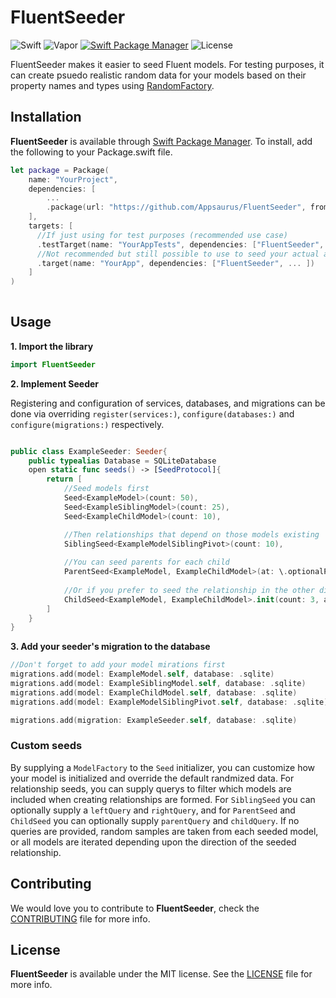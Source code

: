 # FluentSeeder
![Swift](http://img.shields.io/badge/swift-4.1-brightgreen.svg)
![Vapor](http://img.shields.io/badge/vapor-3.0-brightgreen.svg)
[![Swift Package Manager](https://img.shields.io/badge/SPM-compatible-4BC51D.svg?style=flat)](https://swift.org/package-manager/)
![License](http://img.shields.io/badge/license-MIT-CCCCCC.svg)

FluentSeeder makes it easier to seed Fluent models. For testing purposes, it can create psuedo realistic random data for your models based on their property names and types using  [RandomFactory](https://github.com/Appsaurus/RandomFactory). 

## Installation

**FluentSeeder** is available through [Swift Package Manager](https://swift.org/package-manager/). To install, add the following to your Package.swift file.

```swift
let package = Package(
    name: "YourProject",
    dependencies: [
        ...
        .package(url: "https://github.com/Appsaurus/FluentSeeder", from: "0.1.0"),
    ],
    targets: [
      //If just using for test purposes (recommended use case)
      .testTarget(name: "YourAppTests", dependencies: ["FluentSeeder", ... ])
      //Not recommended but still possible to use to seed your actual app.
      .target(name: "YourApp", dependencies: ["FluentSeeder", ... ])
    ]
)
        
```
## Usage

**1. Import the library**

```swift
import FluentSeeder
```

**2. Implement Seeder**

Registering and configuration of services, databases, and migrations can be done via overriding `register(services:)`, `configure(databases:)` and `configure(migrations:)` respectively.

```swift

public class ExampleSeeder: Seeder{
	public typealias Database = SQLiteDatabase
	open static func seeds() -> [SeedProtocol]{
		return [
			//Seed models first
			Seed<ExampleModel>(count: 50),
			Seed<ExampleSiblingModel>(count: 25),
			Seed<ExampleChildModel>(count: 10),

			//Then relationships that depend on those models existing
			SiblingSeed<ExampleModelSiblingPivot>(count: 10),
			
			//You can seed parents for each child
			ParentSeed<ExampleModel, ExampleChildModel>(at: \.optionalParentModelId)
			
			//Or if you prefer to seed the relationship in the other direction (possibly for one-to-many relationship)
			ChildSeed<ExampleModel, ExampleChildModel>.init(count: 3, at:  \.optionalParentModelId)
		]
	}
}
```
**3. Add your seeder's migration to the database**

```swift
//Don't forget to add your model mirations first
migrations.add(model: ExampleModel.self, database: .sqlite)
migrations.add(model: ExampleSiblingModel.self, database: .sqlite)
migrations.add(model: ExampleChildModel.self, database: .sqlite)
migrations.add(model: ExampleModelSiblingPivot.self, database: .sqlite)

migrations.add(migration: ExampleSeeder.self, database: .sqlite)
```

### Custom seeds

By supplying a `ModelFactory` to the `Seed` initializer, you can customize how your model is initialized and override the default randmized data. For relationship seeds, you can supply querys to filter which models are included when creating relationships are formed. For `SiblingSeed` you can optionally supply a `leftQuery` and `rightQuery`, and for `ParentSeed` and `ChildSeed` you can optionally supply `parentQuery` and `childQuery`. If no queries are provided, random samples are taken from each seeded model, or all models are iterated depending upon the direction of the seeded relationship. 

## Contributing

We would love you to contribute to **FluentSeeder**, check the [CONTRIBUTING](https://github.com/Appsaurus/FluentSeeder/blob/master/CONTRIBUTING.md) file for more info.

## License

**FluentSeeder** is available under the MIT license. See the [LICENSE](https://github.com/Appsaurus/FluentSeeder/blob/master/LICENSE.md) file for more info.
